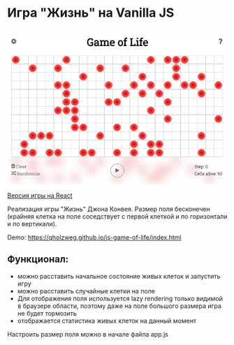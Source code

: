 # Игра "Жизнь" на Vanilla JS

![React Game of Life](https://github.com/qholzweg/react-game-of-life/blob/master/public/react-game-of-life.png?raw=true)

[Версия игры на React](https://github.com/qholzweg/react-game-of-life)

Реализация игры "Жизнь" Джона Конвея. Размер поля бесконечен (крайняя клетка на поле соседствует с первой клеткой и по горизонтали и по вертикали).

Demo: https://qholzweg.github.io/js-game-of-life/index.html

## Функционал:
- можно расставить начальное состояние живых клеток и запустить игру
- можно расставить случайные клетки на поле
- Для отображения поля используется lazy rendering только видимой в браузере области, поэтому даже на поле большого размера игра не будет тормозить
- отображается статистика живых клеток на данный момент

Настроить размер поля можно в начале файла app.js
